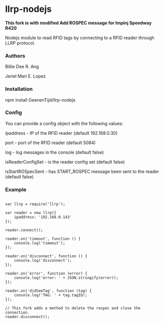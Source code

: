 llrp-nodejs
==========

**This fork is with modified Add ROSPEC message for Impinj Speedway R420**

Nodejs module to read RFID tags by connecting to a RFID reader through LLRP protocol.

### Authors

Billie Dee R. Ang

Jeriel Mari E. Lopez

### Installation

npm install GeenenTijd/llrp-nodejs

### Config

You can provide a config object with the following values:

ipaddress - IP of the RFID reader (default 192.168.0.30) 

port - port of the RFID reader (default 5084)

log - log messages in the console (default false)

isReaderConfigSet - is the reader config set (default false)

isStartROSpecSent - has START_ROSPEC message been sent to the reader (default false)

### Example

```

var llrp = require('llrp');

var reader = new llrp({
	ipaddress: '192.168.0.143'
});

reader.connect();

reader.on('timeout', function () {
	console.log('timeout');
});

reader.on('disconnect', function () {
	console.log('disconnect');
});

reader.on('error', function (error) {
	console.log('error: ' + JSON.stringify(error));
});

reader.on('didSeeTag', function (tag) {
	console.log('TAG: ' + tag.tagID);
});

// This fork adds a method to delete the rospec and close the connection.
reader.disconnect();

```
